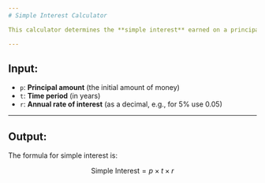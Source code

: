 ```yaml
---
# Simple Interest Calculator

This calculator determines the **simple interest** earned on a principal amount over a given time period at a specific annual interest rate.

---
```

## Input:

* `p`: **Principal amount** (the initial amount of money)
* `t`: **Time period** (in years)
* `r`: **Annual rate of interest** (as a decimal, e.g., for 5% use 0.05)

---
## Output:

The formula for simple interest is:

$$\text{Simple Interest} = p \times t \times r$$
